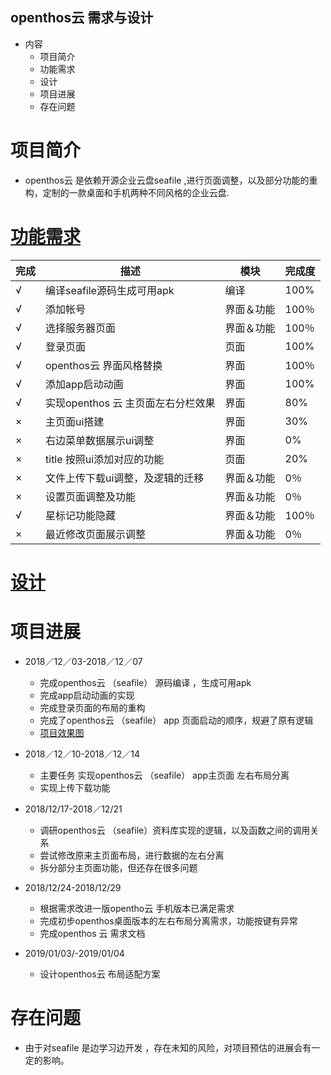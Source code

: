 ## openthos云 需求与设计

  - 内容
    - 项目简介
    - 功能需求
    - 设计
    - 项目进展
    - 存在问题

# 项目简介
  - openthos云 是依赖开源企业云盘seafile ,进行页面调整，以及部分功能的重构，定制的一款桌面和手机两种不同风格的企业云盘.
  
# [功能需求](https://github.com/openthos/multiwin-analysis/blob/master/multiwindow/dongpeng/openthos_cloud_desktop_and_mobile_documents.md)
|完成|描述|模块|完成度|
|---|---|---|---|
|√| 编译seafile源码生成可用apk |编译|100%|
|√| 添加帐号|界面＆功能|100％|
|√| 选择服务器页面|界面＆功能|100％|
|√| 登录页面 |页面|100%|
|√| openthos云 界面风格替换|界面|100％|
|√| 添加app启动动画|界面|100%|
|√| 实现openthos 云 主页面左右分栏效果|界面|80%|
|×| 主页面ui搭建|界面|30%|
|×| 右边菜单数据展示ui调整|界面|0%|
|×| title 按照ui添加对应的功能|页面|20%|
|×| 文件上传下载ui调整，及逻辑的迁移|界面＆功能|0％|
|×| 设置页面调整及功能|界面＆功能|0％|
|√| 星标记功能隐藏|界面＆功能|100％|
|×| 最近修改页面展示调整|界面＆功能|0％|



# [设计](https://github.com/openthos/multiwin-analysis/blob/master/multiwindow/dongpeng/openthos_cloud_design_document.md)

# 项目进展
  - 2018／12／03-2018／12／07
    - 完成openthos云 （seafile） 源码编译 ，生成可用apk
    - 完成app启动动画的实现
    - 完成登录页面的布局的重构
    - 完成了openthos云 （seafile） app 页面启动的顺序，规避了原有逻辑
    - [项目效果图](https://github.com/openthos/multiwin-analysis/blob/master/multiwindow/dongpeng/seafile_%E7%9B%AE%E5%89%8D%E8%BF%9B%E5%B1%95%E6%95%88%E6%9E%9C%E5%9B%BE.md)
    
  - 2018／12／10-2018／12／14
    - 主要任务 实现openthos云 （seafile） app主页面 左右布局分离
    - 实现上传下载功能
    
  - 2018/12/17-2018／12/21
    - 调研openthos云 （seafile）资料库实现的逻辑，以及函数之间的调用关系
    - 尝试修改原来主页面布局，进行数据的左右分离
    - 拆分部分主页面功能，但还存在很多问题
    
  - 2018/12/24-2018/12/29
    - 根据需求改进一版opentho云 手机版本已满足需求
    - 完成初步openthos桌面版本的左右布局分离需求，功能按键有异常
    - 完成openthos 云 需求文档
    
  - 2019/01/03/-2019/01/04
    - 设计openthos云 布局适配方案

# 存在问题
  -  由于对seafile 是边学习边开发 ，存在未知的风险，对项目预估的进展会有一定的影响。
